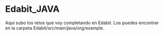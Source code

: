 # Edabit_JAVA
Aquí subo los retos que voy completando en Edabit.
Los puedes encontrar en la carpeta Edabit/src/main/java/org/example.
